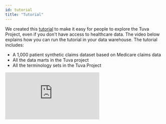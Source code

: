```yaml
---
id: tutorial
title: "Tutorial"
---
```


We created this [tutorial](https://github.com/tuva-health/the_tuva_project_demo) to make it easy for people to explore the Tuva Project, even if you don't have access to healthcare data.  The video below explains how you can run the tutorial in your data warehouse.  The tutorial includes:

- A 1,000 patient synthetic claims dataset based on Medicare claims data
- All the data marts in the Tuva project
- All the terminology sets in the Tuva Project  

<div style={{ position: 'relative', paddingBottom: '56.25%', height: 0 }}>
  <iframe src="https://www.loom.com/embed/7ee4f2dbdd4848b395cef9b23f089258" frameBorder="0" allowFullScreen style={{ position: 'absolute', top: 0, left: 0, width: '100%', height: '100%' }}></iframe>
</div>